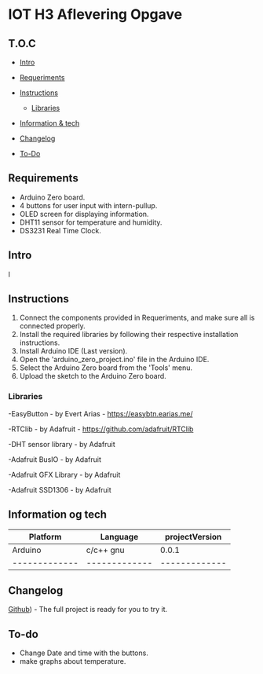 # IOT H3 Aflevering Opgave



## T.O.C

* [Intro](#Intro)
* [Requeriments](#Requeriments)

* [Instructions](#Instructions)

   * [Libraries](#Libraries)
   
* [Information & tech](#Information-og-tech)
* [Changelog](#Changelog)
* [To-Do](#To-do)


## Requirements

- Arduino Zero board.
- 4 buttons for user input with intern-pullup.
- OLED screen for displaying information.
- DHT11 sensor for temperature and humidity.
- DS3231 Real Time Clock.

## Intro

I 



## Instructions

1. Connect the components provided in Requeriments, and make sure all is connected properly.
2. Install the required libraries by following their respective installation instructions.
3. Install Arduino IDE (Last version).
4. Open the 'arduino_zero_project.ino' file in the Arduino IDE.
5. Select the Arduino Zero board from the 'Tools' menu.
6. Upload the sketch to the Arduino Zero board.

### Libraries

-EasyButton - by Evert Arias - https://easybtn.earias.me/

-RTClib - by Adafruit - https://github.com/adafruit/RTClib

-DHT sensor library - by Adafruit

-Adafruit BusIO - by Adafruit

-Adafruit GFX Library - by Adafruit

-Adafruit SSD1306 - by Adafruit




## Information og tech


| Platform      |    Language   | projectVersion| 
| ------------- | ------------- | ------------- |
|    Arduino    |    c/c++ gnu  |       0.0.1   |
| ------------- | ------------- | ------------- |






## Changelog
[Github](https://github.com/Cabuxito/EmbeddedOpgave)) - The full project is ready for you to try it.



## To-do

* Change Date and time with the buttons.
* make graphs about temperature.

